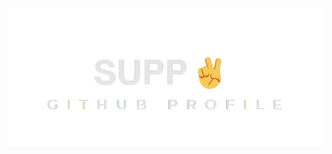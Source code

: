 <p align="center">
  <img src="https://github.com/suppqt/suppqt/raw/main/supp.png" alt="Logo">
</p>

